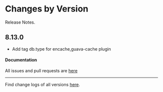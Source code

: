 Changes by Version
==================
Release Notes.

8.13.0
------------------

* Add tag db.type for encache,guava-cache plugin

#### Documentation

All issues and pull requests are [here](https://github.com/apache/skywalking/milestone/150?closed=1)

------------------
Find change logs of all versions [here](changes).
